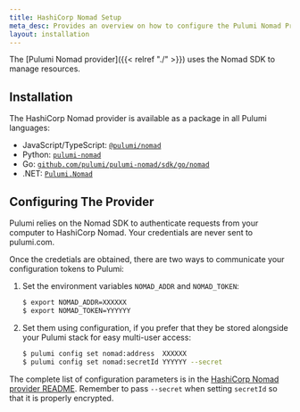 ```yaml
---
title: HashiCorp Nomad Setup
meta_desc: Provides an overview on how to configure the Pulumi Nomad Provider.
layout: installation
---
```


The [Pulumi Nomad provider]({{< relref "./" >}}) uses the Nomad SDK to manage resources.

## Installation

The HashiCorp Nomad provider is available as a package in all Pulumi languages:

* JavaScript/TypeScript: [`@pulumi/nomad`](https://www.npmjs.com/package/@pulumi/nomad)
* Python: [`pulumi-nomad`](https://pypi.org/project/pulumi-nomad/)
* Go: [`github.com/pulumi/pulumi-nomad/sdk/go/nomad`](https://github.com/pulumi/pulumi-nomad)
* .NET: [`Pulumi.Nomad`](https://www.nuget.org/packages/Pulumi.Nomad)

## Configuring The Provider

Pulumi relies on the Nomad SDK to authenticate requests from your computer to HashiCorp Nomad. Your credentials are never sent
to pulumi.com.

Once the credetials are obtained, there are two ways to communicate your configuration tokens to Pulumi:

1. Set the environment variables `NOMAD_ADDR` and `NOMAD_TOKEN`:

    ```bash
    $ export NOMAD_ADDR=XXXXXX
    $ export NOMAD_TOKEN=YYYYYY
    ```

2. Set them using configuration, if you prefer that they be stored alongside your Pulumi stack for easy multi-user access:

    ```bash
    $ pulumi config set nomad:address  XXXXXX
    $ pulumi config set nomad:secretId YYYYYY --secret
    ```

The complete list of
configuration parameters is in the  [HashiCorp Nomad provider README](https://github.com/pulumi/pulumi-nomad/blob/master/README.md).
Remember to pass `--secret` when setting `secretId` so that it is properly encrypted.
